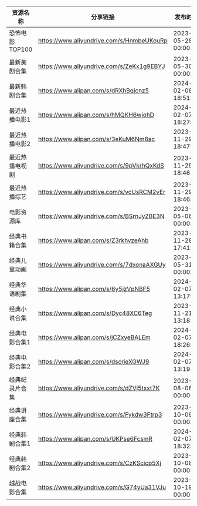 | 资源名称       | 分享链接                                      | 发布时间                |
| ---------- | ----------------------------------------- | ------------------- |
| 恐怖电影TOP100 | https://www.aliyundrive.com/s/HnmbeUKouRp | 2023-05-28 00:00:00 |
| 最新美剧合集     | https://www.aliyundrive.com/s/ZeKx1g9EBYJ | 2023-05-30 00:00:00 |
| 最新韩剧合集     | https://www.alipan.com/s/dRXhBqjcnz5      | 2024-02-08 18:51:11 |
| 最近热播电影1    | https://www.alipan.com/s/hMQKH6wjohD      | 2024-02-07 18:27:07 |
| 最近热播电影2    | https://www.alipan.com/s/3eKuM6Nm8ac      | 2023-11-29 18:47:33 |
| 最近热播电视剧    | https://www.aliyundrive.com/s/9pVkrhQxKdS | 2023-11-29 18:46:02 |
| 最近热播综艺     | https://www.aliyundrive.com/s/vcUsRCM2vEr | 2023-11-29 18:46:41 |
| 电影资源库      | https://www.aliyundrive.com/s/BSrnJyZBE3N | 2023-05-06 00:00:00 |
| 经典书籍合集     | https://www.alipan.com/s/Z3rkhvzeAhb      | 2023-11-28 17:41:59 |
| 经典儿童动画     | https://www.aliyundrive.com/s/7dxonaAXGUy | 2023-05-31 00:00:00 |
| 经典华语剧集     | https://www.alipan.com/s/6y5jzVpNBF5      | 2024-02-07 13:17:43 |
| 经典小说合集     | https://www.alipan.com/s/Dyc48XC6Teg      | 2023-11-21 13:18:31 |
| 经典电影合集1    | https://www.alipan.com/s/jCZxyeBALEm      | 2024-02-07 18:26:19 |
| 经典电影合集2    | https://www.alipan.com/s/dscrieXGWJ9      | 2024-02-07 13:19:30 |
| 经典纪录片合集    | https://www.aliyundrive.com/s/dZVj5txxt7K | 2023-08-06 00:00:00 |
| 经典讲座合集     | https://www.aliyundrive.com/s/Fykdw3Ftrp3 | 2023-10-09 00:00:00 |
| 经典韩剧合集1    | https://www.alipan.com/s/UKPse6FcsmR      | 2024-02-07 18:32:16 |
| 经典韩剧合集2    | https://www.aliyundrive.com/s/CzKScicp5Xj | 2023-10-08 00:00:00 |
| 越战电影合集     | https://www.aliyundrive.com/s/G74yUa31VJu | 2023-10-19 00:00:00 |
